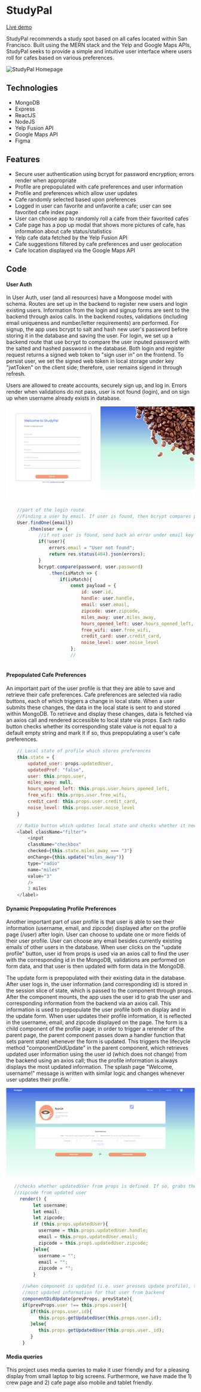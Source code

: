 # StudyPal
[Live demo](https://studypals-sf.herokuapp.com/#/)

StudyPal recommends a study spot based on all cafes located within San Francisco. Built using the MERN stack and the Yelp and Google Maps APIs, StudyPal seeks to provide a simple and intuitive user interface where users roll for cafes based on various preferences. 

![StudyPal Homepage](https://studypal-dev.s3-us-west-1.amazonaws.com/splash_screenshot.png)

## Technologies
* MongoDB
* Express
* ReactJS
* NodeJS
* Yelp Fusion API
* Google Maps API
* Figma

## Features
* Secure user authentication using bcrypt for password encryption; errors render when appropriate
* Profile are prepopulated with cafe preferences and user information
* Profile and preferences which allow user updates
* Cafe randomly selected based upon preferences
* Logged in user can favorite and unfavorite a cafe; user can see favorited cafe index page
* User can choose app to randomly roll a cafe from their favorited cafes
* Cafe page has a pop up modal that shows more pictures of cafe, has information about cafe status/statistics 
* Yelp cafe data fetched by the Yelp Fusion API
* Cafe suggestions filtered by cafe preferences and user geolocation
* Cafe location displayed via the Google Maps API

<!-- ![StudyPal Cafe](https://media.giphy.com/media/RLQQLfgpfL10NKOGCL/giphy.gif) -->

<!-- * Favorites
* Roll Cafe
* Search cafe by parameters
* Cafe status (number of rolls, etc)
* User auth - FY 
* Updating and saving profile preferences
* Updating and saving user information - FY DONE
* Mediaquery - FY -->

## Code 

#### User Auth
In User Auth, user (and all resources) have a Mongoose model with schema. Routes are set up in the backend to register new users and login existing users. Information from the login and signup forms are sent to the backend through axios calls. In the backend routes, validations (including email uniqueness and number/letter requirements) are performed. For signup, the app uses bcrypt to salt and hash new user's password before storing it in the database and saving the user. For login, we set up  a backend route that use bcrypt to compare the user inputed password with the salted and hashed password in the database. Both login and register request returns a signed web token to "sign user in" on the frontend. To persist user, we set the signed web token in local storage under key "jwtToken" on the client side; therefore, user remains sigend in through refresh. 

Users are allowed to create accounts, securely sign up, and log in. Errors render when validations do not pass, user is not found (login), and on sign up when username already exists in database. 


![signup](/frontend/public/signup.png)




```javascript
    //part of the login route
    //Finding a user by email. If user is found, then bcrypt compares password sent back with user's encrypted password 
    User.findOne({email})
        .then(user => {
            //if not user is found, send back an error under email key   
            if(!user){
                errors.email = "User not found";
                return res.status(404).json(errors);
            }
            bcrypt.compare(password, user.password)
                .then(isMatch => {
                    if(isMatch){
                        const payload = {
                            id: user.id,
                            handle: user.handle,
                            email: user.email,
                            zipcode: user.zipcode,
                            miles_away: user.miles_away,
                            hours_opened_left: user.hours_opened_left,
                            free_wifi: user.free_wifi,
                            credit_card: user.credit_card,
                            noise_level: user.noise_level
                        };
                        //
         
```

#### Prepopulated Cafe Preferences
An important part of the user profile is that they are able to save and retrieve their cafe preferences. Cafe preferences
are selected via radio buttons, each of which triggers a change in local state. When a user submits these changes,
the data in the local state is sent to and stored within MongoDB. To retrieve and display these changes, data is fetched
via an axios call and rendered accessible to local state via props. Each radio button checks whether its
corresponding state value is not equal to a default empty string and mark it if so, thus prepopulating a user's cafe 
preferences.



```javascript
    // Local state of profile which stores preferences
    this.state = {
        updated_user: props.updatedUser,       
        updatedProf: "false",
        user: this.props.user,        
        miles_away: null,
        hours_opened_left: this.props.user.hours_opened_left,
        free_wifi: this.props.user.free_wifi,
        credit_card: this.props.user.credit_card,
        noise_level: this.props.user.noise_level
    }
```

```javascript
    // Radio button which updates local state and checks whether it needs to be prefilled
    <label className="filter">
        <input
        className="checkbox"
        checked={this.state.miles_away === "3"}
        onChange={this.update("miles_away")}
        type="radio"
        name="miles"
        value="3"
        />
        3 miles
    </label>
```




#### Dynamic Prepopulating Profile Preferences
Another important part of user profile is that user is able to see their information (username, email, and zipcode) displayed after on the profile page (/user) after login. User can choose to update one or more fields of their user profile. User can choose any email besides currently existing emails of other users in the database. When user clicks on the "update profile" button, user id from props is used via an axios call to find the user with the corresponding id in the MongoDB, validations are performed on form data, and that user is then updated with form data in the MongoDB.  

The update form is prepopulated with their existing data in the database. After user logs in, the user information (and corresponding id) is stored in the session slice of state, which is passed to the component through props. After the component mounts, the app uses the user id to grab the user and corresponding information from the backend via an axios call. This information is used to prepopulate the user profile both on display and in the update form. When user updates their profile information, it is reflected in the username, email, and zipcode displayed on the page. The form is a child component of the profile page; in order to trigger a rerender of the parent page, the parent component passes down a handler function that sets parent state) whenever the form is updated. This triggers the lifecycle method "componentDidUpdate" in the parent component, which retrieves updated user information using the user id (which does not change) from the backend using an axios call; thus the profile information is always displays the most updated information. The splash page "Welcome, username!" message is written with similar logic and changes whenever user updates their profile.


![user profile](/frontend/public/user_profile.png)


```javascript
   //checks whether updatedUser from props is defined. If so, grabs the username, email, and 
   //zipcode from updated user
     render() {
          let username;
          let email;
          let zipcode;
          if (this.props.updatedUser){
            username = this.props.updatedUser.handle;
            email = this.props.updatedUser.email;
            zipcode = this.props.updatedUser.zipcode;
          }else{
            username = "";
            email = "";
            zipcode = "";
          }
```

```javascript
      //when component is updated (i.e. user presses update profile), this function is triggered to grab
      //most updated information for that user from backend
      componentDidUpdate(prevProps, prevState){
      if(prevProps.user !== this.props.user){
         if(this.props.user.id){
            this.props.getUpdatedUser(this.props.user.id);
         }else{
            this.props.getUpdatedUser(this.props.user._id);
         }   
      }
```

#### Media queries
This project uses media queries to make it user friendly and for a pleasing display from small laptop to big screens. Furthermore, we have made the 1) crew page and 2) cafe page also mobile and tablet friendly. 
